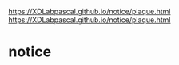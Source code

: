 https://XDLabpascal.github.io/notice/plaque.html
https://XDLabpascal.github.io/notice/plaque.html

# notice
